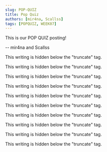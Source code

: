 ```yaml
---
slug: POP-QUIZ
title: Pop Quiz
authors: [mir4na, Scallss]
tags: [POPQUIZ, WEEK07]
---
```


This is our POP QUIZ posting!

-- mir4na and Scallss

<!--truncate-->

This writing is hidden below the "truncate" tag.

This writing is hidden below the "truncate" tag.

This writing is hidden below the "truncate" tag.

This writing is hidden below the "truncate" tag.

This writing is hidden below the "truncate" tag.

This writing is hidden below the "truncate" tag.

This writing is hidden below the "truncate" tag.

This writing is hidden below the "truncate" tag.

This writing is hidden below the "truncate" tag.

This writing is hidden below the "truncate" tag.
